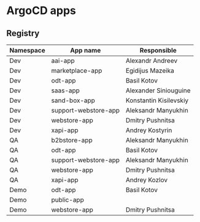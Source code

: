 # ArgoCD apps

## Registry

|Namespace |App name |Responsible |
|----------|--------|-----------|
|Dev| aai-app| Alexandr Andreev|
|Dev| marketplace-app| Egidijus Mazeika|
|Dev| odt-app| Basil Kotov|
|Dev| saas-app| Alexander Siniouguine|
|Dev| sand-box-app| Konstantin Kisilevskiy|
|Dev| support-webstore-app| Aleksandr Manyukhin|
|Dev| webstore-app| Dmitry Pushnitsa|
|Dev| xapi-app| Andrey Kostyrin|
|QA| b2bstore-app| Aleksandr Manyukhin|
|QA| odt-app| Basil Kotov|
|QA| support-webstore-app| Aleksandr Manyukhin|
|QA| webstore-app| Dmitry Pushnitsa|
|QA| xapi-app| Andrey Kozlov|
|Demo| odt-app| Basil Kotov|
|Demo| public-app| |
|Demo| webstore-app| Dmitry Pushnitsa|
